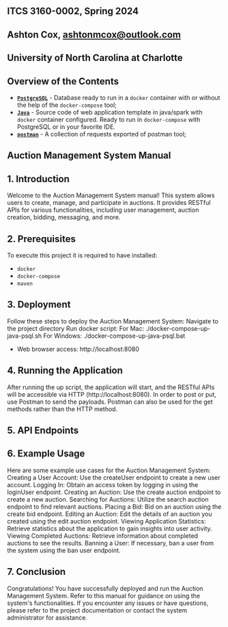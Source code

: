 ## ITCS 3160-0002, Spring 2024
## Ashton Cox, ashtonmcox@outlook.com
## University of North Carolina at Charlotte

## Overview of the Contents

- [**`PostgreSQL`**](postgresql) - Database ready to run in a `docker` container with or without the help of the `docker-compose` tool;
- [**`Java`**](java) - Source code of web application template in java/spark with `docker` container configured. Ready to run in `docker-compose` with PostgreSQL or in your favorite IDE.
- [**`postman`**](postman) - A collection of requests exported of postman tool;


## Auction Management System Manual

## 1. Introduction
Welcome to the Auction Management System manual! This system allows users to create, manage, and participate in auctions. It provides RESTful APIs for various functionalities, including user management, auction creation, bidding, messaging, and more.

## 2. Prerequisites
To execute this project it is required to have installed:

- `docker`
- `docker-compose`
- `maven`

## 3. Deployment
Follow these steps to deploy the Auction Management System:
Navigate to the project directory
Run docker script: 
For Mac: ./docker-compose-up-java-psql.sh
For Windows: ./docker-compose-up-java-psql.bat

* Web browser access: http://localhost:8080

  
## 4. Running the Application
After running the up script, the application will start, and the RESTful APIs will be accessible via HTTP (http://localhost:8080). In order to post or put, use Postman to send the payloads. Postman can also be used for the get methods rather than the HTTP method.

## 5. API Endpoints


## 6. Example Usage
Here are some example use cases for the Auction Management System:
Creating a User Account: Use the createUser endpoint to create a new user account.
Logging In: Obtain an access token by logging in using the loginUser endpoint.
Creating an Auction: Use the create auction endpoint to create a new auction.
Searching for Auctions: Utilize the search auction endpoint to find relevant auctions.
Placing a Bid: Bid on an auction using the create bid endpoint.
Editing an Auction: Edit the details of an auction you created using the edit auction endpoint.
Viewing Application Statistics: Retrieve statistics about the application to gain insights into user activity.
Viewing Completed Auctions: Retrieve information about completed auctions to see the results.
Banning a User: If necessary, ban a user from the system using the ban user endpoint.

## 7. Conclusion
Congratulations! You have successfully deployed and run the Auction Management System. Refer to this manual for guidance on using the system's functionalities. If you encounter any issues or have questions, please refer to the project documentation or contact the system administrator for assistance.




